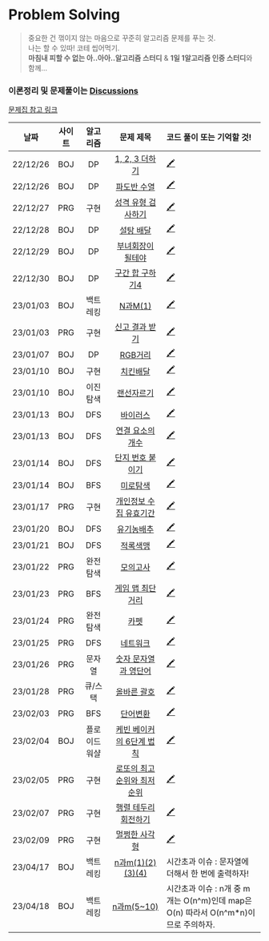 # Problem Solving
> 중요한 건 꺾이지 않는 마음으로 꾸준히 알고리즘 문제를 푸는 것.  
나는 할 수 있따! 코테 씹어먹기.  
> **마침내 피할 수 없는 아..아아..알고리즘 스터디** & **1일 1알고리즘 인증 스터디**와 함께... 
### 이론정리 및 문제풀이는 [Discussions](https://github.com/heerucan/PS/discussions)

[문제집 참고 링크](https://github.com/encrypted-def/basic-algo-lecture/blob/master/workbook.md)



<!-- 

| 23/ / | BOJ |  | [](https://www.acmicpc.net/problem/) | [🖍](https://github.com/heerucan/PS/discussions/) | 
| 23/ / | PRG |  | []() | [🖍](https://github.com/heerucan/PS/discussions/) | 

-->

| 날짜 | 사이트 | 알고리즘 | 문제 제목 | 코드 풀이 또는 기억할 것! |
| :--: | :--: | :--: | :--: | :-- |
| 22/12/26 | BOJ | DP | [1, 2, 3 더하기](https://www.acmicpc.net/problem/9095) | [🖍](https://github.com/heerucan/PS/discussions/9) |
| 22/12/26 | BOJ | DP | [파도반 수열](https://www.acmicpc.net/problem/9461) | [🖍](https://github.com/heerucan/PS/discussions/10) |
| 22/12/27 | PRG | 구현 | [성격 유형 검사하기](https://school.programmers.co.kr/learn/courses/30/lessons/118666?language=python3) | [🖍](https://github.com/heerucan/PS/discussions/11) |
| 22/12/28 | BOJ | DP | [설탕 배달](https://www.acmicpc.net/problem/2839) | [🖍](https://github.com/heerucan/PS/discussions/12) |
| 22/12/29 | BOJ | DP | [부녀회장이 될테야](https://www.acmicpc.net/problem/2775) | [🖍](https://github.com/heerucan/PS/discussions/14) |
| 22/12/30 | BOJ | DP | [구간 합 구하기4](https://www.acmicpc.net/problem/11659) | [🖍](https://github.com/heerucan/PS/discussions/15) | 
| 23/01/03 | BOJ | 백트레킹 | [N과M(1)](https://www.acmicpc.net/problem/15649) | [🖍](https://github.com/heerucan/PS/discussions/17) | 
| 23/01/03 | PRG | 구현 | [신고 결과 받기](https://school.programmers.co.kr/learn/courses/30/lessons/92334) | [🖍](https://github.com/heerucan/PS/discussions/18) | 
| 23/01/07 | BOJ | DP | [RGB거리](https://www.acmicpc.net/problem/1149) | [🖍](https://github.com/heerucan/PS/discussions/19) | 
| 23/01/10 | BOJ | 구현 | [치킨배달](https://www.acmicpc.net/problem/1654) | [🖍](https://github.com/heerucan/PS/discussions/23) | 
| 23/01/10  | BOJ | 이진탐색 | [랜선자르기](https://www.acmicpc.net/problem/15686) | [🖍](https://github.com/heerucan/PS/discussions/22) | 
| 23/01/13 | BOJ | DFS | [바이러스](https://www.acmicpc.net/problem/2606) | [🖍](https://github.com/heerucan/PS/discussions/25) | 
| 23/01/13 | BOJ | DFS | [연결 요소의 개수](https://www.acmicpc.net/problem/11724) | [🖍](https://github.com/heerucan/PS/discussions/26) | 
| 23/01/14 | BOJ | DFS | [단지 번호 붙이기](https://www.acmicpc.net/problem/2667) | [🖍](https://github.com/heerucan/PS/discussions/28) | 
| 23/01/14 | BOJ | BFS | [미로탐색](https://www.acmicpc.net/problem/2178) | [🖍](https://github.com/heerucan/PS/discussions/27) | 
| 23/01/17 | PRG | 구현 | [개인정보 수집 유효기간](https://school.programmers.co.kr/learn/courses/30/lessons/150370) | [🖍](https://github.com/heerucan/PS/discussions/29) | 
| 23/01/20 | BOJ | DFS | [유기농배추](https://www.acmicpc.net/problem/1012) | [🖍](https://github.com/heerucan/PS/discussions/30) | 
| 23/01/21 | BOJ | DFS | [적록색맹](https://www.acmicpc.net/problem/10026) | [🖍](https://github.com/heerucan/PS/discussions/31) | 
| 23/01/22 | PRG | 완전탐색 | [모의고사](https://school.programmers.co.kr/learn/courses/30/lessons/42840) | [🖍](https://github.com/heerucan/PS/discussions/33) | 
| 23/01/23 | PRG | BFS | [게임 맵 최단거리](https://school.programmers.co.kr/learn/courses/30/lessons/1844) | [🖍](https://github.com/heerucan/PS/discussions/34) | 
| 23/01/24 | PRG | 완전탐색 | [카펫](https://school.programmers.co.kr/learn/courses/30/lessons/42842) | [🖍](https://github.com/heerucan/PS/discussions/35) |
| 23/01/25 | PRG | DFS | [네트워크](https://school.programmers.co.kr/learn/courses/30/lessons/43162) | [🖍](https://github.com/heerucan/PS/discussions/36) |
| 23/01/26 | PRG | 문자열 | [숫자 문자열과 영단어](https://school.programmers.co.kr/learn/courses/30/lessons/81301) | [🖍](https://github.com/heerucan/PS/discussions/37) | 
| 23/01/28 | PRG | 큐/스택 | [올바른 괄호](https://school.programmers.co.kr/learn/courses/30/lessons/12909) | [🖍](https://github.com/heerucan/PS/discussions/38) | 
| 23/02/03 | PRG | BFS | [단어변환](https://school.programmers.co.kr/learn/courses/30/lessons/43163) | [🖍](https://github.com/heerucan/PS/discussions/39) | 
| 23/02/04 | BOJ | 플로이드 워샬 | [케빈 베이커의 6단계 법칙](https://www.acmicpc.net/problem/1389) | [🖍](https://github.com/heerucan/PS/discussions/40) | 
| 23/02/05 | PRG | 구현 | [로또의 최고 순위와 최저 순위](https://school.programmers.co.kr/learn/courses/30/lessons/77484) | [🖍](https://github.com/heerucan/PS/discussions/41) | 
| 23/02/07 | PRG | 구현 | [행렬 테두리 회전하기](https://school.programmers.co.kr/learn/courses/30/lessons/77485) | [🖍](https://github.com/heerucan/PS/discussions/42) | 
| 23/02/09 | PRG | 구현 | [멀쩡한 사각형](https://school.programmers.co.kr/learn/courses/30/lessons/62048) | [🖍](https://github.com/heerucan/PS/discussions/43) | 
| 23/04/17 | BOJ | 백트레킹 | [n과m(1)(2)(3)(4)](https://www.acmicpc.net/problem/15649) | 시간초과 이슈 : 문자열에 더해서 한 번에 출력하자! | 
| 23/04/18 | BOJ | 백트레킹 | [n과m(5~10)](https://www.acmicpc.net/problem/15656) | 시간초과 이슈 : n개 중 m개는 O(n^m)인데 map은 O(n) 따라서 O(n^m*n)이므로 주의하자. | 


